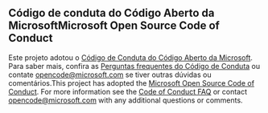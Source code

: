 ## <a name="microsoft-open-source-code-of-conduct"></a><span data-ttu-id="0887e-101">Código de conduta do Código Aberto da Microsoft</span><span class="sxs-lookup"><span data-stu-id="0887e-101">Microsoft Open Source Code of Conduct</span></span>
<span data-ttu-id="0887e-p101">Este projeto adotou o [Código de Conduta do Código Aberto da Microsoft](https://opensource.microsoft.com/codeofconduct/). Para saber mais, confira as [Perguntas frequentes do Código de Conduta](https://opensource.microsoft.com/codeofconduct/faq/) ou contate [opencode@microsoft.com](mailto:opencode@microsoft.com) se tiver outras dúvidas ou comentários.</span><span class="sxs-lookup"><span data-stu-id="0887e-p101">This project has adopted the [Microsoft Open Source Code of Conduct](https://opensource.microsoft.com/codeofconduct/). For more information see the [Code of Conduct FAQ](https://opensource.microsoft.com/codeofconduct/faq/) or contact [opencode@microsoft.com](mailto:opencode@microsoft.com) with any additional questions or comments.</span></span>